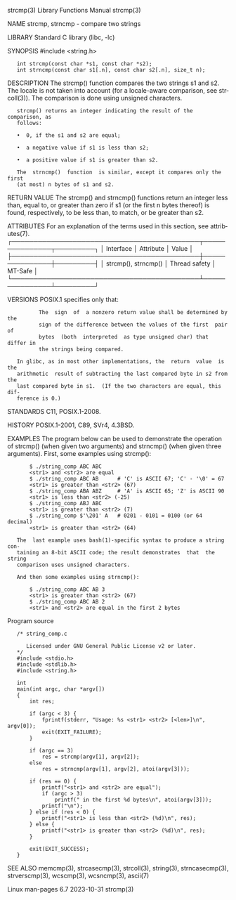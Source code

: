 strcmp(3)                  Library Functions Manual                  strcmp(3)

NAME
       strcmp, strncmp - compare two strings

LIBRARY
       Standard C library (libc, -lc)

SYNOPSIS
       #include <string.h>

       int strcmp(const char *s1, const char *s2);
       int strncmp(const char s1[.n], const char s2[.n], size_t n);

DESCRIPTION
       The  strcmp()  function compares the two strings s1 and s2.  The locale
       is not taken into account (for  a  locale-aware  comparison,  see  str‐
       coll(3)).  The comparison is done using unsigned characters.

       strcmp() returns an integer indicating the result of the comparison, as
       follows:

       •  0, if the s1 and s2 are equal;

       •  a negative value if s1 is less than s2;

       •  a positive value if s1 is greater than s2.

       The  strncmp()  function  is similar, except it compares only the first
       (at most) n bytes of s1 and s2.

RETURN VALUE
       The strcmp() and strncmp() functions return an integer less than, equal
       to, or greater than zero if s1 (or the first n bytes thereof) is found,
       respectively, to be less than, to match, or be greater than s2.

ATTRIBUTES
       For an explanation of the terms  used  in  this  section,  see  attrib‐
       utes(7).
       ┌───────────────────────────────────────────┬───────────────┬─────────┐
       │ Interface                                 │ Attribute     │ Value   │
       ├───────────────────────────────────────────┼───────────────┼─────────┤
       │ strcmp(), strncmp()                       │ Thread safety │ MT-Safe │
       └───────────────────────────────────────────┴───────────────┴─────────┘

VERSIONS
       POSIX.1 specifies only that:

              The  sign  of  a nonzero return value shall be determined by the
              sign of the difference between the values of the first  pair  of
              bytes  (both  interpreted  as type unsigned char) that differ in
              the strings being compared.

       In glibc, as in most other implementations, the  return  value  is  the
       arithmetic  result of subtracting the last compared byte in s2 from the
       last compared byte in s1.  (If the two characters are equal, this  dif‐
       ference is 0.)

STANDARDS
       C11, POSIX.1-2008.

HISTORY
       POSIX.1-2001, C89, SVr4, 4.3BSD.

EXAMPLES
       The  program below can be used to demonstrate the operation of strcmp()
       (when given two arguments) and strncmp() (when given three  arguments).
       First, some examples using strcmp():

           $ ./string_comp ABC ABC
           <str1> and <str2> are equal
           $ ./string_comp ABC AB      # 'C' is ASCII 67; 'C' - '\0' = 67
           <str1> is greater than <str2> (67)
           $ ./string_comp ABA ABZ     # 'A' is ASCII 65; 'Z' is ASCII 90
           <str1> is less than <str2> (-25)
           $ ./string_comp ABJ ABC
           <str1> is greater than <str2> (7)
           $ ./string_comp $'\201' A   # 0201 - 0101 = 0100 (or 64 decimal)
           <str1> is greater than <str2> (64)

       The  last example uses bash(1)-specific syntax to produce a string con‐
       taining an 8-bit ASCII code; the result demonstrates  that  the  string
       comparison uses unsigned characters.

       And then some examples using strncmp():

           $ ./string_comp ABC AB 3
           <str1> is greater than <str2> (67)
           $ ./string_comp ABC AB 2
           <str1> and <str2> are equal in the first 2 bytes

   Program source

       /* string_comp.c

          Licensed under GNU General Public License v2 or later.
       */
       #include <stdio.h>
       #include <stdlib.h>
       #include <string.h>

       int
       main(int argc, char *argv[])
       {
           int res;

           if (argc < 3) {
               fprintf(stderr, "Usage: %s <str1> <str2> [<len>]\n", argv[0]);
               exit(EXIT_FAILURE);
           }

           if (argc == 3)
               res = strcmp(argv[1], argv[2]);
           else
               res = strncmp(argv[1], argv[2], atoi(argv[3]));

           if (res == 0) {
               printf("<str1> and <str2> are equal");
               if (argc > 3)
                   printf(" in the first %d bytes\n", atoi(argv[3]));
               printf("\n");
           } else if (res < 0) {
               printf("<str1> is less than <str2> (%d)\n", res);
           } else {
               printf("<str1> is greater than <str2> (%d)\n", res);
           }

           exit(EXIT_SUCCESS);
       }

SEE ALSO
       memcmp(3),   strcasecmp(3),   strcoll(3),   string(3),  strncasecmp(3),
       strverscmp(3), wcscmp(3), wcsncmp(3), ascii(7)

Linux man-pages 6.7               2023-10-31                         strcmp(3)
